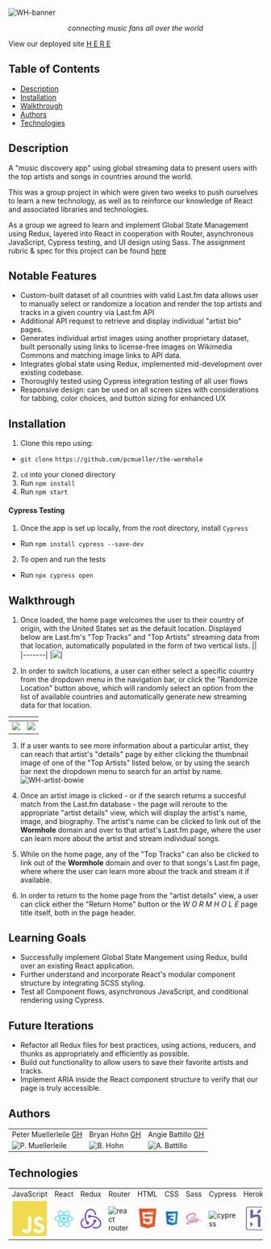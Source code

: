 ![WH-banner](https://user-images.githubusercontent.com/51062974/131181893-7ba2f478-956b-46bf-853f-a53d3f88a2fc.png)

<p align="center"><em>connecting music fans all over the world</em></p>

View our deployed site [H E R E](https://the-wormhole.herokuapp.com/)

## Table of Contents
* [Description](#description)
* [Installation](#installation)
* [Walkthrough](#walkthrough)
* [Authors](#authors)
* [Technologies](#technologies)

## Description

A "music discovery app" using global streaming data to present users with the top artists and songs in countries around the world.

This was a group project in which were given two weeks to push ourselves to learn a new technology, as well as to reinforce our knowledge of React and associated libraries and technologies.

As a group we agreed to learn and implement Global State Management using Redux, layered into React in cooperation with Router, asynchronous JavaScript, Cypress testing, and UI design using Sass. The assignment rubric & spec for this project can be found [here](https://frontend.turing.edu/projects/module-3/stretch.html)

## Notable Features

* Custom-built dataset of all countries with valid Last.fm data allows user to manually select or randomize a location and render the top artists and tracks in a given country via Last.fm API
* Additional API request to retrieve and display individual "artist bio" pages.
* Generates individual artist images using another proprietary dataset, built personally using links to license-free images on Wikimedia Commons and matching image links to API data.
* Integrates global state using Redux, implemented mid-development over existing codebase.
* Thoroughly tested using Cypress integration testing of all user flows
* Responsive design: can be used on all screen sizes with considerations for tabbing, color choices, and button sizing for enhanced UX

## Installation

1. Clone this repo using:
  * `git clone` `https://github.com/pcmueller/the-wormhole`
2. `cd` into your cloned directory
3. Run `npm install`
4. Run `npm start`

#### Cypress Testing

1. Once the app is set up locally, from the root directory, install `Cypress`
  * Run `npm install cypress --save-dev`
2. To open and run the tests
  * Run `npx cypress open`

## Walkthrough

1. Once loaded, the home page welcomes the user to their country of origin, with the United States set as the default location.  Displayed below are Last.fm's "Top Tracks" and "Top Artists" streaming data from that location, automatically populated in the form of two vertical lists.
|<!-- .element: style="text-align:center;" -->|
|-------|
|![](https://user-images.githubusercontent.com/51062974/131186705-dcc3663c-8a9a-4ab6-8da2-a5a8e7c5179d.png)<!-- .element: style="text-align:center;" -->|

2. In order to switch locations, a user can either select a specific country from the dropdown menu in the navigation bar, or click the "Randomize Location" button above, which will randomly select an option from the list of available countries and automatically generate new streaming data for that location.

|<!-- .element: style="text-align:center;" -->|<!-- .element: style="text-align:center;" -->|
|-------|-------|
|![](https://user-images.githubusercontent.com/51062974/131186719-321d5b7f-01a3-4625-90b2-4c9f6b0a34a7.png)<!-- .element: style="text-align:center;" -->|![](https://user-images.githubusercontent.com/51062974/131186757-91d2f80c-4c2c-454f-944a-587b1e996a52.png)<!-- .element: style="text-align:center;" -->|

3. If a user wants to see more information about a particular artist, they can reach that artist's "details" page by either clicking the thumbnail image of one of the "Top Artists" listed below, or by using the search bar next the dropdown menu to search for an artist by name.  
![WH-artist-bowie](https://user-images.githubusercontent.com/51062974/131186795-2ab1b752-8946-429d-893f-b0eddb104b01.png)

4. Once an artist image is clicked - or if the search returns a succesful match from the Last.fm database - the page will reroute to the appropriate "artist details" view, which will display the artist's name, image, and biography. The artist's name can be clicked to link out of the **Wormhole** domain and over to that artist's Last.fm page, where the user can learn more about the artist and stream individual songs.

5. While on the home page, any of the "Top Tracks" can also be clicked to link out of the **Wormhole** domain and over to that songs's Last.fm page, where 
where the user can learn more about the track and stream it if available.

5. In order to return to the home page from the "artist details" view, a user can click either the "Return Home" button or the _W O R M H O L E_ page title itself, both in the page header.  

## Learning Goals

* Successfully implement Global State Mangement using Redux, build over an existing React application.
* Further understand and incorporate React's modular component structure by integrating SCSS styling.
* Test all Component flows, asynchronous JavaScript, and conditional rendering using Cypress.

## Future Iterations

* Refactor all Redux files for best practices, using actions, reducers, and thunks as appropriately and efficiently as possible.
* Build out functionality to allow users to save their favorite artists and tracks.
* Implement ARIA inside the React component structure to verify that our page is truly accessible.


## Authors

<table>
    <tr>
        <td> Peter Muellerleile <a href="https://github.com/pcmueller">GH</td>
        <td> Bryan Hohn <a href="https://github.com/bhohnco">GH</td>
        <td> Angie Battillo <a href="https://github.com/battan40">GH</td>
    </tr>
    </tr>
        <td><img src="https://avatars.githubusercontent.com/u/51062974?v=4" alt="P. Muellerleile" width="125" height="auto" /></td>
        <td><img src="https://avatars.githubusercontent.com/u/71860165?v=4" alt="B. Hohn" width="125" height="auto" /></td>
        <td><img src="https://avatars.githubusercontent.com/u/58871312?v=4" alt="A. Battillo" width="125" height="auto" /></td>
    </tr>
</table>

## Technologies

<table>
    <tr>
        <td>JavaScript</td>
        <td>React</td>
        <td>Redux</td>
        <td>Router</td>
        <td>HTML</td>
        <td>CSS</td>
        <td>Sass</td>
        <td>Cypress</td>
        <td>Heroku</td>
    </tr>
    </tr>
        <td><img src="https://github.com/devicons/devicon/blob/master/icons/javascript/javascript-plain.svg" alt="javascript" width="100" height="auto" /></td>
        <td><img src="https://github.com/devicons/devicon/blob/master/icons/react/react-original.svg" alt="react" width="100" height="auto" /></td>
        <td><img src="https://github.com/devicons/devicon/blob/master/icons/redux/redux-original.svg" alt="redux" width="100" height="auto" /></td>
        <td><img src="https://user-images.githubusercontent.com/73092355/119361186-9d808b80-bc68-11eb-97ee-05bde2700716.png" alt="react router" width="100" height="auto" /></td>
        <td><img src="https://github.com/devicons/devicon/blob/master/icons/html5/html5-original.svg" alt="html" width="100" height="auto" /></td>
        <td><img src="https://github.com/devicons/devicon/blob/master/icons/css3/css3-original.svg" alt="css" width="100" height="auto" /></td>
        <td><img src="https://github.com/devicons/devicon/blob/master/icons/sass/sass-original.svg" alt="sass" width="100" height="auto" /></td>
        <td><img src="https://user-images.githubusercontent.com/73092355/119361263-b5f0a600-bc68-11eb-9f41-8e10aa013e7a.png" alt="cypress" width="100" height="auto" /></td>
        <td><img src="https://github.com/devicons/devicon/blob/master/icons/heroku/heroku-original.svg" alt="heroku" width="100" height="auto" /></td>
    </tr>
</table>
